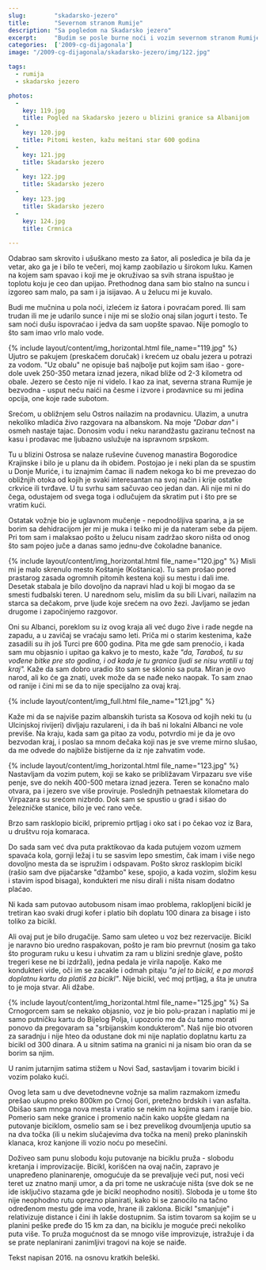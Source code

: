 ```yaml
---
slug:        "skadarsko-jezero"
title:       "Severnom stranom Rumije"
description: "Sa pogledom na Skadarsko jezero"
excerpt:     "Budim se posle burne noći i vozim severnom stranom Rumije. Spuštam se u Virpazar i tu čekam voz za Novi Sad." 
categories:  ['2009-cg-dijagonala']
image: "/2009-cg-dijagonala/skadarsko-jezero/img/122.jpg"

tags: 
  - rumija
  - skadarsko jezero

photos:
  -
    key: 119.jpg
    title: Pogled na Skadarsko jezero u blizini granice sa Albanijom
  -
    key: 120.jpg
    title: Pitomi kesten, kažu meštani star 600 godina 
  -
    key: 121.jpg
    title: Skadarsko jezero 
  -
    key: 122.jpg
    title: Skadarsko jezero 
  -
    key: 123.jpg
    title: Skadarsko jezero 
  -
    key: 124.jpg
    title: Crmnica 
    
---
```


Odabrao sam skrovito i ušuškano mesto za šator, ali posledica je bila da je vetar, ako ga je i bilo te večeri, moj kamp
zaobilazio u širokom luku. Kamen na kojem sam spavao i koji me je okruživao sa svih strana ispuštao je toplotu koju je ceo
dan upijao. Prethodnog dana sam bio stalno na suncu i izgoreo sam malo, pa sam i ja isijavao. A u želucu mi je kuvalo.

Budi me mučnina u pola noći, izlećem iz šatora i povraćam pored. Ili sam trudan ili me je udarilo sunce i nije mi se složio
onaj silan jogurt i testo. Te sam noći dušu ispovraćao i jedva da sam uopšte spavao. Nije pomoglo to što sam imao vrlo malo
vode.

{% include layout/content/img_horizontal.html file_name="119.jpg" %}
Ujutro se pakujem (preskačem doručak) i krećem uz obalu jezera u potrazi za vodom. "Uz obalu" ne opisuje baš najbolje put kojim
sam išao - gore-dole uvek 250-350 metara iznad jezera, nikad bliže od 2-3 kilometra od obale. Jezero se često nije ni videlo. I kao
za inat, severna strana Rumije je bezvodna - usput neću naići na česme i izvore i prodavnice su mi jedina opcija, one koje
rade subotom.

Srećom, u obližnjem selu Ostros nailazim na prodavnicu. Ulazim, a unutra nekoliko mladića živo razgovara na albanskom. Na moje
*"Dobar dan"* i osmeh nastaje tajac. Donosim vodu i neku narandžastu gaziranu tečnost na kasu i prodavac me ljubazno uslužuje na
ispravnom srpskom.

Tu u blizini Ostrosa se nalaze ruševine čuvenog manastira Bogorodice Krajinske i bilo je u planu da ih obiđem. Postojao je
i neki plan da se spustim u Donje Muriće, i tu iznajmim čamac ili nađem nekoga ko bi me prevezao do obližnjih otoka od kojih
je svaki interesantan na svoj način i krije ostatke crkvice ili tvrđave. U tu svrhu sam sačuvao ceo jedan dan. Ali nije mi
ni do čega, odustajem od svega toga i odlučujem da skratim put i što pre se vratim kući.

Ostatak vožnje bio je uglavnom mučenje - nepodnošljiva sparina, a ja se borim sa dehidracijom jer mi je muka i teško mi je
da nateram sebe da pijem. Pri tom sam i malaksao pošto u želucu nisam zadržao skoro ništa od onog što sam pojeo juče a danas
samo jednu-dve čokoladne bananice.

{% include layout/content/img_horizontal.html file_name="120.jpg" %}
Misli mi je malo skrenulo mesto Koštanje (Koštanica). Tu sam prošao pored prastarog zasada ogromnih pitomih kestena koji su
mestu i dali ime. Desetak stabala je bilo dovoljno da napravi hlad u koji bi mogao da se smesti fudbalski teren. U narednom selu,
mislim da su bili Livari, nailazim na starca sa dečakom, prve ljude koje srećem na ovo žezi. Javljamo se jedan drugome i
započinjemo razgovor.

Oni su Albanci, poreklom su iz ovog kraja ali već dugo žive i rade negde na zapadu, a u zavičaj se vraćaju samo leti. Priča
mi o starim kestenima, kaže zasadili su ih još Turci pre 600 godina. Pita me gde sam prenoćio, i kada sam mu objasnio i upitao
ga kakvo je to mesto, kaže *"da, Taraboš, tu su vođene bitke pre sto godina, i od kada je tu granica ljudi se nisu vratili u
taj kraj".* Kaže da sam dobro uradio što sam se sklonio sa puta. Miran je ovo narod, ali ko će ga znati, uvek može da se nađe
neko naopak. To sam znao od ranije i čini mi se da to nije specijalno za ovaj kraj.

{% include layout/content/img_full.html file_name="121.jpg" %}

Kaže mi da se najviše pazim albanskih turista sa Kosova od kojih neki tu (u Ulcinjskoj rivijeri) divljaju razulareni, i
da ih baš ni lokalni Albanci ne vole previše. Na kraju, kada sam ga pitao za vodu, potvrdio mi je da je ovo bezvodan kraj,
i poslao sa mnom dečaka koji nas je sve vreme mirno slušao, da me odvede do najbliže bistijerne da iz nje zahvatim vode.

{% include layout/content/img_horizontal.html file_name="123.jpg" %}
Nastavljam da vozim putem, koji se kako se približavam Virpazaru sve više penje, sve do nekih 400-500 metara iznad jezera.
Teren se konačno malo otvara, pa i jezero sve više proviruje. Poslednjih petnaestak kilometara do Virpazara su srećom
nizbrdo. Dok sam se spustio u grad i sišao do železničke stanice, bilo je već rano veče.

Brzo sam rasklopio bicikl, pripremio prtljag i oko sat i po čekao voz iz Bara, u društvu roja komaraca. 

Do sada sam već dva puta praktikovao da kada putujem vozom uzmem spavaća kola, gornji ležaj i tu se sasvim lepo smestim,
čak imam i više nego dovoljno mesta da se ispružim i odspavam. Pošto skroz rasklopim bicikl (rašio sam dve pijačarske "džambo"
kese, spojio, a kada vozim, složim kesu i stavim ispod bisaga), kondukteri me nisu dirali i ništa nisam dodatno plaćao.

Ni kada sam putovao autobusom nisam imao problema, raklopljeni bicikl je tretiran kao svaki drugi kofer i platio bih doplatu
100 dinara za bisage i isto toliko za bicikl.

Ali ovaj put je bilo drugačije. Samo sam uleteo u voz bez rezervacije. Bicikl je naravno bio uredno raspakovan, pošto je
ram bio prevrnut (nosim ga tako što proguram ruku u kesu i uhvatim za ram u blizini srednje glave, pošto tregeri kese ne bi
izdržali), jedna pedala je virila napolje. Kako me kondukteri vide, oči im se zacakle i odmah pitaju *"a jel to bicikl, e 
pa moraš doplatnu kartu da platiš za bicikl"*. Nije bicikl, već moj prtljag, a šta je unutra to je moja stvar. Ali džabe.

{% include layout/content/img_horizontal.html file_name="125.jpg" %}
Sa Crnogorcem sam se nekako objasnio, voz je bio polu-prazan i naplatio mi je samo putničku kartu do Bijelog Polja, i upozorio
me da ću tamo morati ponovo da pregovaram sa "srbijanskim kondukterom". Naš nije bio otvoren za saradnju i nije hteo da 
odustane dok mi nije naplatio doplatnu kartu za bicikl od 300 dinara. A u sitnim satima na granici ni ja nisam bio oran
da se borim sa njim.

U ranim jutarnjim satima stižem u Novi Sad, sastavljam i tovarim bicikl i vozim polako kući.

Ovog leta sam u dve devetodnevne vožnje sa malim razmakom između prešao ukupno preko 800km po Crnoj Gori, pretežno brdskih
i van asfalta. Obišao sam mnoga nova mesta i vratio se nekim na kojima sam i ranije bio. Pomerio sam neke granice i promenio način kako
uopšte gledam na putovanje biciklom, osmelio sam se i bez prevelikog dvoumljenja uputio sa na dva točka (ili u nekim slučajevima
dva točka na meni) preko planinskih klanaca, kroz kanjone ili vozio noću po mesečini.

Doživeo sam punu slobodu koju putovanje na biciklu pruža - slobodu kretanja i improvizacije. Bicikl, korišćen na ovaj način,
zapravo je unapređeno planinarenje, omogućuje da se prevaljuje veći put, nosi veći teret uz znatno manji umor, a da pri 
tome ne uskraćuje ništa (sve dok se ne ide isključivo stazama gde je bicikl neophodno nositi). Sloboda je u tome što nije
neophodno rutu oprezno planirati, kako bi se zanoćilo na tačno određenom mestu gde ima vode, hrane ili zaklona. Bicikl
"smanjuje" i relativizuje distance i čini ih lakše dostupnim. Sa istim tovarom sa kojim se u planini peške pređe do 15 km
 za dan, na biciklu je moguće preći nekoliko puta više. To pruža mogućnost da se mnogo više improvizuje, istražuje i da se
prate neplanirani zanimljivi tragovi na koje se naiđe.

<span class="caption text-muted pull-right">Tekst napisan 2016. na osnovu kratkih beleški.</span>